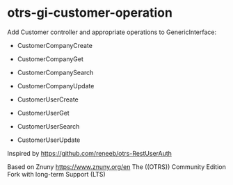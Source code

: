 # otrs-gi-customer-operation

Add Customer controller and appropriate operations to GenericInterface:

* CustomerCompanyCreate
* CustomerCompanyGet
* CustomerCompanySearch
* CustomerCompanyUpdate

* CustomerUserCreate
* CustomerUserGet
* CustomerUserSearch
* CustomerUserUpdate

Inspired by https://github.com/reneeb/otrs-RestUserAuth

Based on Znuny https://www.znuny.org/en 
The ((OTRS)) Community Edition Fork with long-term Support (LTS)
